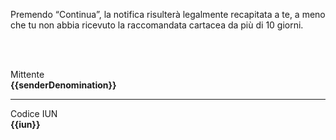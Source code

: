 Premendo “Continua”, la notifica risulterà legalmente recapitata a te, a meno che tu non abbia ricevuto la raccomandata cartacea da più di 10 giorni.

<br />
<br />

Mittente <br />
__{{senderDenomination}}__

---

Codice IUN <br />
__{{iun}}__